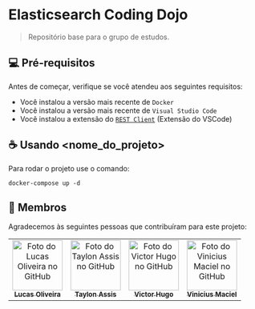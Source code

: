 # Elasticsearch Coding Dojo

> Repositório base para o grupo de estudos.

## 💻 Pré-requisitos

Antes de começar, verifique se você atendeu aos seguintes requisitos:

- Você instalou a versão mais recente de `Docker`
- Você instalou a versão mais recente de `Visual Studio Code`
- Você instalou a extensão do [`REST Client`](https://marketplace.visualstudio.com/items?itemName=humao.rest-client) (Extensão do VSCode)

## ☕ Usando <nome_do_projeto>

Para rodar o projeto use o comando:

```
docker-compose up -d
```

## 🤝 Membros

Agradecemos às seguintes pessoas que contribuíram para este projeto:

<table>
  <tr>
    <td align="center">
      <a href="https://github.com/lucas-silva" title="Lucas Oliveira">
        <img src="https://github.com/lucas-silva.png" width="100px;" alt="Foto do Lucas Oliveira no GitHub"/><br>
        <sub>
          <b>Lucas Oliveira</b>
        </sub>
      </a>
    </td>
    <td align="center">
      <a href="https://github.com/TyAssis" title="Taylon Assis">
        <img src="https://github.com/TyAssis.png" width="100px;" alt="Foto do Taylon Assis no GitHub"/><br>
        <sub>
          <b>Taylon Assis</b>
        </sub>
      </a>
    </td>
    <td align="center">
      <a href="https://github.com/victorhsanjos" title="Victor Hugo">
        <img src="https://github.com/victorhsanjos.png" width="100px;" alt="Foto do Victor Hugo no GitHub"/><br>
        <sub>
          <b>Victor Hugo</b>
        </sub>
      </a>
    </td>
    <td align="center">
      <a href="https://github.com/viniciusmaciel126" title="Vinicius Maciel">
        <img src="https://github.com/viniciusmaciel126.png" width="100px;" alt="Foto do Vinicius Maciel no GitHub"/><br>
        <sub>
          <b>Vinicius Maciel</b>
        </sub>
      </a>
    </td>
  </tr>
</table>
